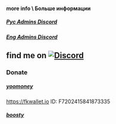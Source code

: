 #### more info \ Больше информации
##### [Рус Admins Discord](https://discord.gg/tf2KeZF8RF)
##### [Eng Admins Discord](https://discord.gg/admins-united-conan-278275567088828417)















## find me on [![Discord](https://discordapp.com/api/guilds/626106205122592769/widget.png?style=shield)](https://discord.gg/qYmBmDR)
### Donate
##### [yoomoney](https://yoomoney.ru/to/4100116619431314)
https://fkwallet.io  ID: F7202415841873335
##### [boosty](https://boosty.to/_illidan_)

